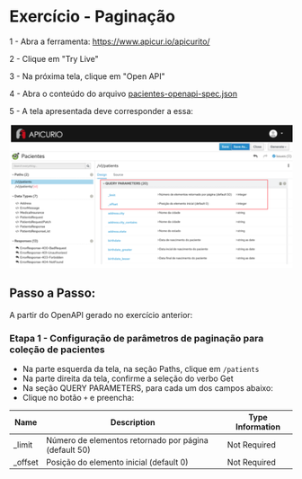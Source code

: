 # Exercício - Paginação

1 - Abra a ferramenta:
https://www.apicur.io/apicurito/

2 - Clique em "Try Live"

3 - Na próxima tela, clique em "Open API"
 
4 - Abra o conteúdo do arquivo [pacientes-openapi-spec.json](pacientes-openapi-spec.json)

5 - A tela apresentada deve corresponder a essa:

![print01.png](print01.png)

## Passo a Passo:

A partir do OpenAPI gerado no exercício anterior:

### Etapa 1 - Configuração de parâmetros de paginação para coleção de pacientes

* Na parte esquerda da tela, na seção Paths, clique em `/patients`
* Na parte direita da tela, confirme a seleção do verbo Get
* Na seção QUERY PARAMETERS, para cada um dos campos abaixo:
* Clique no botão `+` e preencha:

Name | Description | Type Information
-----|-------------|-----------------
_limit | Número de elementos retornado por página (default 50) | Not Required | Integer as Integer
_offset | Posição do elemento inicial (default 0) | Not Required | Integer as Integer
